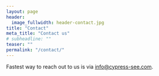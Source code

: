 ```yaml
---
layout: page
header:
  image_fullwidth: header-contact.jpg
title: "Contact"
meta_title: "Contact us"
# subheadline: ""
teaser: ""
permalink: "/contact/"
---
```

Fastest way to reach out to us is via info@cypress-see.com.
